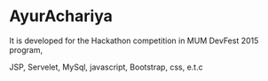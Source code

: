 # AyurAchariya
It is developed for the Hackathon competition in MUM DevFest 2015 program, 

JSP, Servelet, MySql, javascript, Bootstrap, css, e.t.c
